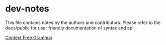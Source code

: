 # dev-notes
This file contains notes by the authors and contributors. Please refer to the docs/public for user friendly documentation of syntax and api.

[Context Free Grammar](grammar.md)